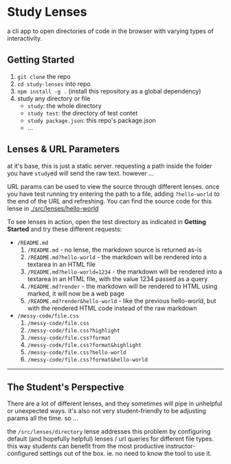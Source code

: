 # Study Lenses

a cli app to open directories of code in the browser with varying types of interactivity.

## Getting Started

1. `git clone` the repo
2. `cd study-lenses` into repo
3. `npm install -g .` (install this repository as a global dependency)
4. study any directory or file
   - `study`: the whole directory
   - `study test`: the directory of test contet
   - `study package.json`: this repo's package.json
   - ...

## Lenses & URL Parameters

at it's base, this is just a static server.  requesting a path inside the folder you have `study`ed will send the raw text. however ...

URL params can be used to view the source through different lenses.  once you have test running try entering the path to a file, adding `?hello-world` to the end of the URL and refreshing.  You can find the source code for this lense in [./src/lenses/hello-world](./src/lenses/hello-world)

To see lenses in action, open the test directory as indicated in __Getting Started__ and try these different requests:

- `/README.md`
  1. `/README.md` - no lense, the markdown source is returned as-is
  2. `/README.md?hello-world` - the markdown will be rendered into a textarea in an HTML file
  3. `/README.md?hello-world=1234` - the markdown will be rendered into a textarea in an HTML file, with the value 1234 passed as a query
  4. `/README.md?render` - the markdown will be rendered to HTML using marked, it will now be a web page
  5. `/README.md?render&hello-world` - like the previous hello-world, but with the rendered HTML code instead of the raw markdown
- `/messy-code/file.css`
  1. `/messy-code/file.css`
  2. `/messy-code/file.css?highlight`
  3. `/messy-code/file.css?format`
  4. `/messy-code/file.css?format&highlight`
  5. `/messy-code/file.css?hello-world`
  6. `/messy-code/file.css?format&hello-world`

---

## The Student's Perspective

There are a lot of different lenses, and they sometimes will pipe in unhelpful or unexpected ways.  it's also not very student-friendly to be adjusting params all the time. so ...

the `/src/lenses/directory` lense addresses this problem by configuring default (and hopefully helpful) lenses / url queries for different file types.  this way students can benefit from the most productive instructor-configured settings out of the box.  ie. no need to know the tool to use it.


